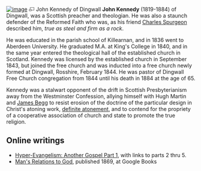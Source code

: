 [![image](images/1/10/Kennedy.jpg)](http://www.theopedia.com/File:Kennedy.jpg)
[![image](data:image/png;base64,iVBORw0KGgoAAAANSUhEUgAAAA8AAAALCAAAAACFLIiAAAAAAnRSTlMA/1uRIrUAAABPSURBVAjXY/j///+5vXDwjAHIr26ZAgXZe8H8a/+hoIcw/9nevdVL9+79DuPvzQYZFPUezu8BMZLXgkExnD8HAu6hqv//n+HZVjD4DuUDAKlChD3fj6aPAAAAAElFTkSuQmCC)](http://www.theopedia.com/File:Kennedy.jpg "Enlarge")
John Kennedy of Dingwall
**John Kennedy** (1819-1884) of Dingwall, was a Scottish preacher
and theologian. He was also a staunch defender of the Reformed
Faith who was, as his friend
[Charles Spurgeon](Charles_Spurgeon "Charles Spurgeon") described
him, *true as steel and firm as a rock*.

He was educated in the parish school of Killearnan, and in 1836
went to Aberdeen University. He graduated M.A. at King's College in
1840, and in the same year entered the theological hall of the
established church in Scotland. Kennedy was licensed by the
established church in September 1843, but joined the free church
and was inducted into a free church newly formed at Dingwall,
Rosshire, February 1844. He was pastor of Dingwall Free Church
congregation from 1844 until his death in 1884 at the age of 65.

Kennedy was a stalwart opponent of the drift in Scottish
Presbyterianism away from the Westminster Confession, allying
himself with Hugh Martin and [James Begg](James_Begg "James Begg")
to resist erosion of the doctrine of the particular design in
Christ's atoning work,
[definite atonement](Definite_atonement "Definite atonement"), and
to contend for the propriety of a cooperative association of church
and state to promote the true religion.

## Online writings

-   [Hyper-Evangelism: Another Gospel Part 1](http://members.aol.com/RSISBELL/hyper1.html),
    with links to parts 2 thru 5.
-   [Man's Relations to God](http://books.google.com/books?id=SQcDAAAAQAAJ&printsec=titlepage&dq=john+kennedy+%22man's+relations+to+god%22),
    published 1869, at Google Books



